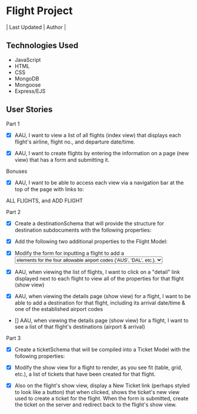 # Flight Project

| Last Updated  | Author |


## Technologies Used

- JavaScript
- HTML
- CSS
- MongoDB
- Mongoose
- Express/EJS


## User Stories

Part 1

- [X] AAU, I want to view a list of all flights (index view) that displays each flight's airline, flight no., and departure date/time.

- [X] AAU, I want to create flights by entering the information on a page (new view) that has a form and submitting it.

Bonuses

- [X] AAU, I want to be able to access each view via a navigation bar at the top of the page with links to:

ALL FLIGHTS, and
ADD FLIGHT

Part 2

- [X] Create a destinationSchema that will provide the structure for destination subdocuments with the following properties:

- [X] Add the following two additional properties to the Flight Model:

- [X] Modify the form for inputting a flight to add a <select name="airport"> element so assign a value to the new flight document's airport property. Ensure that there are <option> elements for the four allowable airport codes ('AUS', 'DAL', etc.).

- [X] AAU, when viewing the list of flights, I want to click on a "detail" link displayed next to each flight to view all of the properties for that flight (show view)

- [X] AAU, when viewing the details page (show view) for a flight, I want to be able to add a destination for that flight, including its arrival date/time & one of the established airport codes

- [] AAU, when viewing the details page (show view) for a flight, I want to see a list of that flight's destinations (airport & arrival)

Part 3

- [X] Create a ticketSchema that will be compiled into a Ticket Model with the following properties:

- [X] Modify the show view for a flight to render, as you see fit (table, grid, etc.), a list of tickets that have been created for that flight.

- [X] Also on the flight's show view, display a New Ticket link (perhaps styled to look like a button) that when clicked, shows the ticket's new view used to create a ticket for the flight. When the form is submitted, create the ticket on the server and redirect back to the flight's show view.
